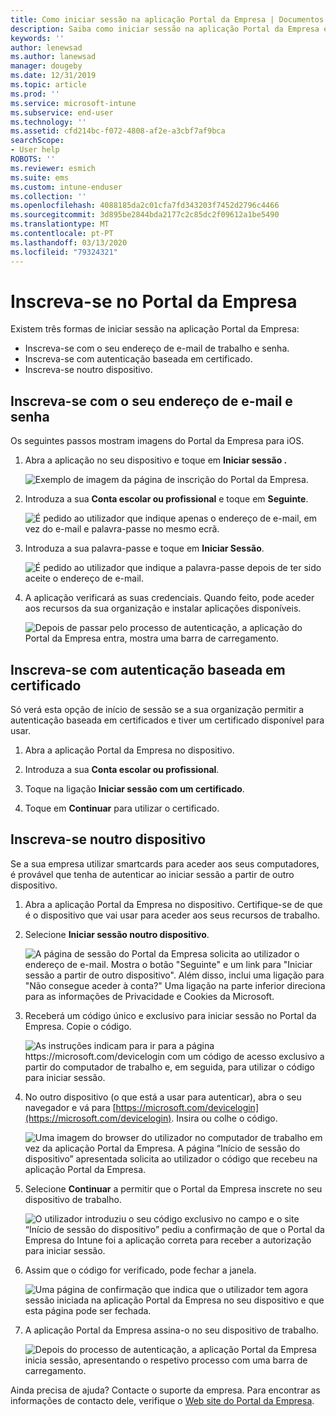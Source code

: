 ```yaml
---
title: Como iniciar sessão na aplicação Portal da Empresa | Documentos da Microsoft
description: Saiba como iniciar sessão na aplicação Portal da Empresa em várias plataformas.
keywords: ''
author: lenewsad
ms.author: lanewsad
manager: dougeby
ms.date: 12/31/2019
ms.topic: article
ms.prod: ''
ms.service: microsoft-intune
ms.subservice: end-user
ms.technology: ''
ms.assetid: cfd214bc-f072-4808-af2e-a3cbf7af9bca
searchScope:
- User help
ROBOTS: ''
ms.reviewer: esmich
ms.suite: ems
ms.custom: intune-enduser
ms.collection: ''
ms.openlocfilehash: 4088185da2c01cfa7fd343203f7452d2796c4466
ms.sourcegitcommit: 3d895be2844bda2177c2c85dc2f09612a1be5490
ms.translationtype: MT
ms.contentlocale: pt-PT
ms.lasthandoff: 03/13/2020
ms.locfileid: "79324321"
---
```

# <a name="sign-in-to-company-portal"></a>Inscreva-se no Portal da Empresa  

Existem três formas de iniciar sessão na aplicação Portal da Empresa:

* Inscreva-se com o seu endereço de e-mail de trabalho e senha.  
* Inscreva-se com autenticação baseada em certificado.  
* Inscreva-se noutro dispositivo.    


## <a name="sign-in-with-your-email-address-and-password"></a>Inscreva-se com o seu endereço de e-mail e senha
Os seguintes passos mostram imagens do Portal da Empresa para iOS.  

1. Abra a aplicação no seu dispositivo e toque em **Iniciar sessão .**  

   ![Exemplo de imagem da página de inscrição do Portal da Empresa.](./media/intune-ios-cp-signin-1908.png)


2. Introduza a sua **Conta escolar ou profissional** e toque em **Seguinte**.

   ![É pedido ao utilizador que indique apenas o endereço de e-mail, em vez do e-mail e palavra-passe no mesmo ecrã.](./media/cp_ios_aad_signin_after_1804_002.png)

3. Introduza a sua palavra-passe e toque em **Iniciar Sessão**.

   ![É pedido ao utilizador que indique a palavra-passe depois de ter sido aceite o endereço de e-mail.](./media/cp_ios_aad_signin_after_1804_003.png)

4. A aplicação verificará as suas credenciais. Quando feito, pode aceder aos recursos da sua organização e instalar aplicações disponíveis.  

   ![Depois de passar pelo processo de autenticação, a aplicação do Portal da Empresa entra, mostra uma barra de carregamento.](./media/cp_ios_aad_signin_after_1804_004.png)

## <a name="sign-in-with-certificate-based-authentication"></a>Inscreva-se com autenticação baseada em certificado
Só verá esta opção de início de sessão se a sua organização permitir a autenticação baseada em certificados e tiver um certificado disponível para usar.  

1. Abra a aplicação Portal da Empresa no dispositivo.  

2. Introduza a sua **Conta escolar ou profissional**.  

3. Toque na ligação **Iniciar sessão com um certificado**.  

4. Toque em **Continuar** para utilizar o certificado.  

## <a name="sign-in-from-another-device"></a>Inscreva-se noutro dispositivo

Se a sua empresa utilizar smartcards para aceder aos seus computadores, é provável que tenha de autenticar ao iniciar sessão a partir de outro dispositivo.  

1. Abra a aplicação Portal da Empresa no dispositivo. Certifique-se de que é o dispositivo que vai usar para aceder aos seus recursos de trabalho.       

1. Selecione **Iniciar sessão noutro dispositivo**.  

   ![A página de sessão do Portal da Empresa solicita ao utilizador o endereço de e-mail.  Mostra o botão "Seguinte" e um link para "Iniciar sessão a partir de outro dispositivo". Além disso, inclui uma ligação para "Não consegue aceder à conta?" Uma ligação na parte inferior direciona para as informações de Privacidade e Cookies da Microsoft.](./media/cp_ios_aad_signin_after_1804_005.png)

2. Receberá um código único e exclusivo para iniciar sessão no Portal da Empresa. Copie o código.

   ![As instruções indicam para ir para a página https://microsoft.com/devicelogin com um código de acesso exclusivo a partir do computador de trabalho e, em seguida, para utilizar o código para iniciar sessão.](./media/cp_ios_aad_signin_after_1804_006.png)

3. No outro dispositivo (o que está a usar para autenticar), abra o seu navegador e vá para [https://microsoft.com/devicelogin](https://microsoft.com/devicelogin). Insira ou colhe o código.  

   ![Uma imagem do browser do utilizador no computador de trabalho em vez da aplicação Portal da Empresa. A página “Início de sessão do dispositivo” apresentada solicita ao utilizador o código que recebeu na aplicação Portal da Empresa.](../fundamentals/media/whats-new-app-ui/cp_ios_aad_signin_from_another_device_after_1704_004.png)

4. Selecione __Continuar__ a permitir que o Portal da Empresa inscrete no seu dispositivo de trabalho.   

   ![O utilizador introduziu o seu código exclusivo no campo e o site “Início de sessão do dispositivo” pediu a confirmação de que o Portal da Empresa do Intune foi a aplicação correta para receber a autorização para iniciar sessão.](../fundamentals/media/whats-new-app-ui/cp_ios_aad_signin_from_another_device_after_1704_005.png) 

5. Assim que o código for verificado, pode fechar a janela.  

   ![Uma página de confirmação que indica que o utilizador tem agora sessão iniciada na aplicação Portal da Empresa no seu dispositivo e que esta página pode ser fechada.](../fundamentals/media/whats-new-app-ui/cp_ios_aad_signin_from_another_device_after_1704_006.png)

6. A aplicação Portal da Empresa assina-o no seu dispositivo de trabalho.  

   ![Depois do processo de autenticação, a aplicação Portal da Empresa inicia sessão, apresentando o respetivo processo com uma barra de carregamento.](./media/cp_ios_aad_signin_after_1804_007.png)

Ainda precisa de ajuda? Contacte o suporte da empresa. Para encontrar as informações de contacto dele, verifique o [Web site do Portal da Empresa](https://go.microsoft.com/fwlink/?linkid=2010980).  

